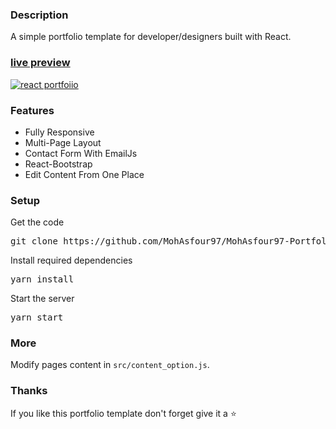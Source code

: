 ### Description

A simple portfolio template for developer/designers built with React. 

### [live preview](https://MohAsfour97.github.io/MohAsfour97-Portfolio/)

[![react portfoiio](src/assets/images/react%20portfolio%20gif.gif)](https://MohAsfour97.github.io/MohAsfour97-Portfolio/)

### Features

- Fully Responsive
- Multi-Page Layout
- Contact Form With EmailJs
- React-Bootstrap
- Edit Content From One Place

### Setup

Get the code

<pre>git clone https://github.com/MohAsfour97/MohAsfour97-Portfolio.git</pre>
 
Install required dependencies

<pre>yarn install</pre>


Start the server

<pre>yarn start</pre>

### More

Modify pages content in  `src/content_option.js`.

### Thanks

If you like this portfolio template don't forget give it a ⭐ 
